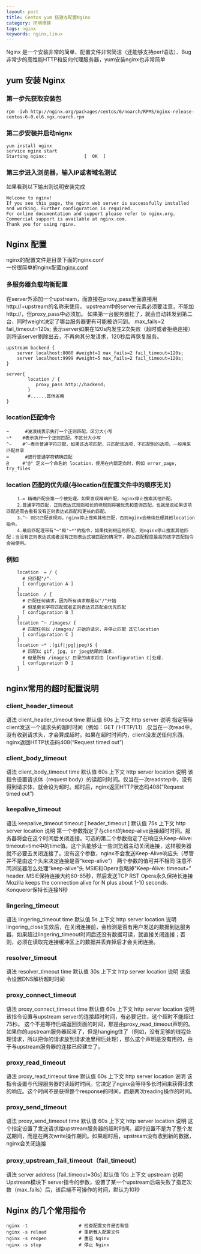 ```yaml
---
layout: post
title: Centos yum 搭建与配置Nginx
category: 环境搭建
tags: nginx
keywords: nginx,linux
---
```


Nginx 是一个安装非常的简单、配置文件非常简洁（还能够支持perl语法）、Bug非常少的高性能HTTP和反向代理服务器，yum安装nginx也非常简单  

## yum 安装 Nginx
### 第一步先获取安装包
`rpm -ivh http://nginx.org/packages/centos/6/noarch/RPMS/nginx-release-centos-6-0.el6.ngx.noarch.rpm`

### 第二步安装并启动nignx
```
yum install nginx
service nginx start
Starting nginx:              [  OK  ]
```
### 第三步进入浏览器，输入IP或者域名测试
如果看到以下输出则说明安装完成
```
Welcome to nginx!
If you see this page, the nginx web server is successfully installed and working. Further configuration is required.
For online documentation and support please refer to nginx.org.
Commercial support is available at nginx.com.
Thank you for using nginx.
```

## Nginx 配置
nginx的配置文件是目录下面的nginx.conf  
一份很简单的nginx配置[nginx.conf](http://github-blog.oss-cn-shenzhen.aliyuncs.com/conf/nginx.conf)

### 多服务器负载均衡配置
在server外添加一个upstream，而直接在proxy_pass里面直接用http://+upstream的名称来使用。
upstream中的server元素必须要注意，不能加http://，但proxy_pass中必须加。
如果第一台服务器挂了，就会自动转发到第二台，同时weight决定了哪台服务器更有可能被访问到。
max_fails=2 fail_timeout=120s; 表示server如果在120s内发生2次失败（超时或者拒绝连接）则将该server剔除出去，不再向其分发请求，120秒后再恢复服务。
```
upstream backend {  
    server localhost:8080 #weight=1 max_fails=2 fail_timeout=120s;  
    server localhost:9999 #weight=5 max_fails=2 fail_timeout=120s;  
}  
  
server{  
        location / {  
           proxy_pass http://backend;  
        }  
        #......其他省略  
}  
```

### location匹配命令
```
~      #波浪线表示执行一个正则匹配，区分大小写
~*    #表示执行一个正则匹配，不区分大小写
^~    #^~表示普通字符匹配，如果该选项匹配，只匹配该选项，不匹配别的选项，一般用来匹配目录
=      #进行普通字符精确匹配
@     #"@" 定义一个命名的 location，使用在内部定向时，例如 error_page, try_files
```
### location 匹配的优先级(与location在配置文件中的顺序无关)
```
    1.= 精确匹配会第一个被处理。如果发现精确匹配，nginx停止搜索其他匹配。
    2.普通字符匹配，正则表达式规则和长的块规则将被优先和查询匹配，也就是说如果该项匹配还需去看有没有正则表达式匹配和更长的匹配。
    3.^~ 则只匹配该规则，nginx停止搜索其他匹配，否则nginx会继续处理其他location指令。
    4.最后匹配理带有"~"和"~*"的指令，如果找到相应的匹配，则nginx停止搜索其他匹配；当没有正则表达式或者没有正则表达式被匹配的情况下，那么匹配程度最高的逐字匹配指令会被使用。
```
### 例如
```
    location  = / {
      # 只匹配"/".
      [ configuration A ] 
    }
    location  / {
      # 匹配任何请求，因为所有请求都是以"/"开始
      # 但是更长字符匹配或者正则表达式匹配会优先匹配
      [ configuration B ] 
    }
    location ^~ /images/ {
      # 匹配任何以 /images/ 开始的请求，并停止匹配 其它location
      [ configuration C ] 
    }
    location ~* .(gif|jpg|jpeg)$ {
      # 匹配以 gif, jpg, or jpeg结尾的请求. 
      # 但是所有 /images/ 目录的请求将由 [Configuration C]处理.   
      [ configuration D ] 
    }
```
## nginx常用的超时配置说明

### client_header_timeout
语法 client_header_timeout time
默认值 60s
上下文 http server
说明 指定等待client发送一个请求头的超时时间（例如：GET / HTTP/1.1）.仅当在一次read中，没有收到请求头，才会算成超时。如果在超时时间内，client没发送任何东西，nginx返回HTTP状态码408(“Request timed out”)

### client_body_timeout 
语法 client_body_timeout time
默认值 60s
上下文 http server location
说明 该指令设置请求体（request body）的读超时时间。仅当在一次readstep中，没有得到请求体，就会设为超时。超时后，nginx返回HTTP状态码408(“Request timed out”)

### keepalive_timeout 
语法 keepalive_timeout timeout [ header_timeout ]
默认值 75s
上下文 http server location
说明 第一个参数指定了与client的keep-alive连接超时时间。服务器将会在这个时间后关闭连接。可选的第二个参数指定了在响应头Keep-Alive: timeout=time中的time值。这个头能够让一些浏览器主动关闭连接，这样服务器就不必要去关闭连接了。没有这个参数，nginx不会发送Keep-Alive响应头（尽管并不是由这个头来决定连接是否“keep-alive”）
两个参数的值可并不相同
注意不同浏览器怎么处理“keep-alive”头
MSIE和Opera忽略掉"Keep-Alive: timeout=<N>" header.
MSIE保持连接大约60-65秒，然后发送TCP RST
Opera永久保持长连接
Mozilla keeps the connection alive for N plus about 1-10 seconds.
Konqueror保持长连接N秒

### lingering_timeout
语法 lingering_timeout time
默认值 5s
上下文 http server location
说明 lingering_close生效后，在关闭连接前，会检测是否有用户发送的数据到达服务器，如果超过lingering_timeout时间后还没有数据可读，就直接关闭连接；否则，必须在读取完连接缓冲区上的数据并丢弃掉后才会关闭连接。

### resolver_timeout
语法 resolver_timeout time 
默认值 30s
上下文 http server location
说明 该指令设置DNS解析超时时间

### proxy_connect_timeout
语法 proxy_connect_timeout time 
默认值 60s
上下文 http server location
说明 该指令设置与upstream server的连接超时时间，有必要记住，这个超时不能超过75秒。
这个不是等待后端返回页面的时间，那是由proxy_read_timeout声明的。如果你的upstream服务器起来了，但是hanging住了（例如，没有足够的线程处理请求，所以把你的请求放到请求池里稍后处理），那么这个声明是没有用的，由于与upstream服务器的连接已经建立了。

### proxy_read_timeout
语法 proxy_read_timeout time 
默认值 60s
上下文 http server location
说明 该指令设置与代理服务器的读超时时间。它决定了nginx会等待多长时间来获得请求的响应。这个时间不是获得整个response的时间，而是两次reading操作的时间。

### proxy_send_timeout
语法 proxy_send_timeout time 
默认值 60s
上下文 http server location
说明 这个指定设置了发送请求给upstream服务器的超时时间。超时设置不是为了整个发送期间，而是在两次write操作期间。如果超时后，upstream没有收到新的数据，nginx会关闭连接

### proxy_upstream_fail_timeout（fail_timeout）
语法 server address [fail_timeout=30s]
默认值 10s
上下文 upstream
说明 Upstream模块下 server指令的参数，设置了某一个upstream后端失败了指定次数（max_fails）后，该后端不可操作的时间，默认为10秒

## Nginx 的几个常用指令
```
nginx -t                   # 检查配置文件是否有错
nginx -s reload            # 重新载入配置文件
nginx -s reopen            # 重启 Nginx
nginx -s stop              # 停止 Nginx
```
